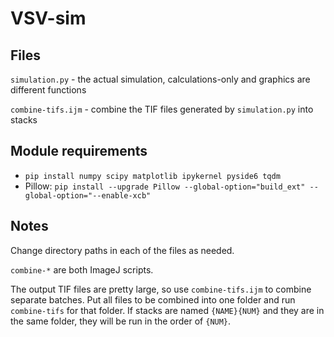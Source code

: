 # VSV-sim

## Files
`simulation.py` - the actual simulation, calculations-only and graphics are different functions

`combine-tifs.ijm` - combine the TIF files generated by `simulation.py` into stacks

## Module requirements
 - `pip install numpy scipy matplotlib ipykernel pyside6 tqdm`
 - Pillow: `pip install --upgrade Pillow --global-option="build_ext" --global-option="--enable-xcb"`

## Notes
Change directory paths in each of the files as needed.

`combine-*` are both ImageJ scripts.

The output TIF files are pretty large, so use `combine-tifs.ijm` to combine separate batches. Put all files to be combined into one folder and run `combine-tifs` for that folder. If stacks are named `{NAME}{NUM}` and they are in the same folder, they will be run in the order of `{NUM}`.
